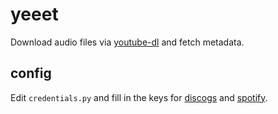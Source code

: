 # yeeet
Download audio files via [youtube-dl](https://github.com/ytdl-org/youtube-dl) and fetch metadata.
## config
Edit `credentials.py` and fill in the keys for [discogs](https://www.discogs.com/settings/developers) and [spotify](https://developer.spotify.com/).
